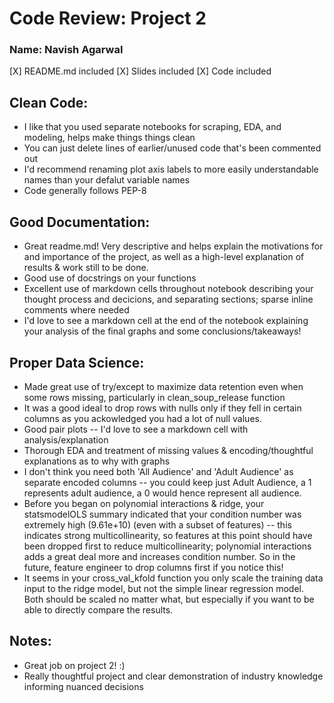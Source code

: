 # Code Review: Project 2

### Name: Navish Agarwal

[X] README.md included
[X] Slides included
[X] Code included

## Clean Code:
- I like that you used separate notebooks for scraping, EDA, and modeling, helps make things things clean 
- You can just delete lines of earlier/unused code that's been commented out
- I'd recommend renaming plot axis labels to more easily understandable names than your defalut variable names 
- Code generally follows PEP-8

## Good Documentation:
- Great readme.md! Very descriptive and helps explain the motivations for and importance of the project, as well as a high-level explanation of results & work still to be done.  
- Good use of docstrings on your functions
- Excellent use of markdown cells throughout notebook describing your thought process and decicions, and separating sections; sparse inline comments where needed
- I'd love to see a markdown cell at the end of the notebook explaining your analysis of the final graphs and some conclusions/takeaways! 

## Proper Data Science: 
- Made great use of try/except to maximize data retention even when some rows missing, particularly in clean_soup_release function
- It was a good ideal to drop rows with nulls only if they fell in certain columns as you ackowledged you had a lot of null values. 
- Good pair plots -- I'd love to see a markdown cell with analysis/explanation
- Thorough EDA and treatment of missing values & encoding/thoughtful explanations as to why with graphs 
- I don't think you need both 'All Audience' and 'Adult Audience' as separate encoded columns -- you could keep just Adult Audience, a 1 represents adult audience, a 0 would hence represent all audience.
- Before you began on polynomial interactions & ridge, your statsmodelOLS summary indicated that your condition number was extremely high (9.61e+10) (even with a subset of features) -- this indicates strong multicollinearity, so features at this point should have been dropped first to reduce multicollinearity; polynomial interactions adds a great deal more and increases condition number. So in the future, feature engineer to drop columns first if you notice this! 
- It seems in your cross_val_kfold function you only scale the training data input to the ridge model, but not the simple linear regression model. Both should be scaled no matter what, but especially if you want to be able to directly compare the results. 

## Notes: 
- Great job on project 2! :) 
- Really thoughtful project and clear demonstration of industry knowledge informing nuanced decisions 
